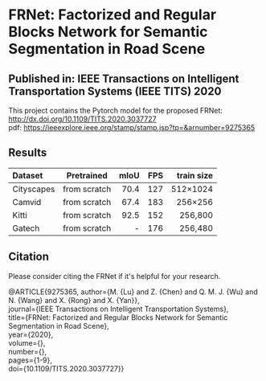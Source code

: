 # FRNet: Factorized and Regular Blocks Network for Semantic Segmentation in Road Scene  
## **Published in: IEEE Transactions on Intelligent Transportation Systems (IEEE TITS) 2020**  
This project contains the Pytorch model for the proposed FRNet: http://dx.doi.org/10.1109/TITS.2020.3037727  
pdf: https://ieeexplore.ieee.org/stamp/stamp.jsp?tp=&arnumber=9275365  

## **Results**  
| Dataset | Pretrained  | mIoU | FPS  |  train size |  
| :------------ |:---------------:| -----:| -----:| -----:|    
| Cityscapes    | from scratch | 70.4 | 127 |  512×1024  |    
| Camvid        | from scratch | 67.4 | 183 |  256×256   |
| Kitti         | from scratch | 92.5 | 152 |  256,800   |  
| Gatech        | from scratch | -    | 176 |  256,480   |  

## **Citation**  
Please consider citing the FRNet if it's helpful for your research.  

@ARTICLE{9275365,  author={M. {Lu} and Z. {Chen} and Q. M. J. {Wu} and N. {Wang} and X. {Rong} and X. {Yan}},    
journal={IEEE Transactions on Intelligent Transportation Systems},     
title={FRNet: Factorized and Regular Blocks Network for Semantic Segmentation in Road Scene},     
year={2020},    
volume={},    
number={},    
pages={1-9},    
doi={10.1109/TITS.2020.3037727}}  
